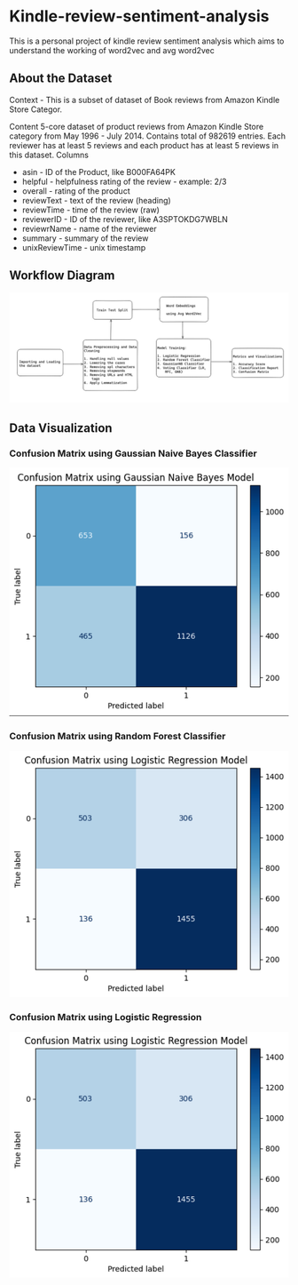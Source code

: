 # Kindle-review-sentiment-analysis
This is a personal project of kindle review sentiment analysis  which aims to understand the working of word2vec and avg word2vec

## About the Dataset

Context - This is a subset of dataset of Book reviews from Amazon Kindle Store Categor.

Content 5-core dataset of product reviews from Amazon Kindle Store category from May 1996 - July 2014. Contains total of 982619 entries. Each reviewer has at least 5 reviews and each product has at least 5 reviews in this dataset. Columns

*   asin - ID of the Product, like B000FA64PK
*   helpful - helpfulness rating of the review - example: 2/3
*   overall - rating of the product
*   reviewText - text of the review (heading)
*   reviewTime - time of the review (raw)
*   reviewerID - ID of the reviewer, like A3SPTOKDG7WBLN
*   reviewrName - name of the reviewer
*   summary - summary of the review
*   unixReviewTime - unix timestamp

## Workflow Diagram
![Worflow Diagram of the Project](https://github.com/ratul-07/kindle-review-sentiment-analysis/blob/main/Images/Workflow%20Diagram.png)

## Data Visualization
### Confusion Matrix using Gaussian Naive Bayes Classifier
  ![Confusion Matrix using GNB](https://github.com/ratul-07/kindle-review-sentiment-analysis/blob/main/Images/GaussianNB%20CM%20KindleRA.png)

### Confusion Matrix using Random Forest Classifier
  ![Confusion Matrix using RF](https://github.com/ratul-07/kindle-review-sentiment-analysis/blob/main/Images/LogisticRegression%20CM%20%20KindleRA.png)

### Confusion Matrix using Logistic Regression
  ![Confusion Matrix using LR](https://github.com/ratul-07/kindle-review-sentiment-analysis/blob/main/Images/LogisticRegression%20CM%20%20KindleRA.png)
